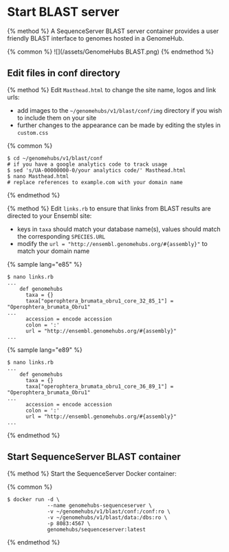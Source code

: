 # Start BLAST server

{% method %}
A SequenceServer BLAST server container provides a user friendly BLAST interface to genomes hosted in a GenomeHub.

{% common %}
![](/assets/GenomeHubs BLAST.png)
{% endmethod %}


## Edit files in conf directory

{% method %}
Edit `Masthead.html` to change the site name, logos and link urls:
* add images to the `~/genomehubs/v1/blast/conf/img` directory if you wish to include them on your site
* further changes to the appearance can be made by editing the styles in `custom.css`

{% common %}
```
$ cd ~/genomehubs/v1/blast/conf
# if you have a google analytics code to track usage
$ sed 's/UA-00000000-0/your analytics code/' Masthead.html
$ nano Masthead.html
# replace references to example.com with your domain name
```
{% endmethod %}

{% method %}
Edit `links.rb` to ensure that links from BLAST results are directed to your Ensembl site:
* keys in `taxa` should match your database name(s), values should match the corresponding `SPECIES.URL`
* modify the `url = "http://ensembl.genomehubs.org/#{assembly}"` to match your domain name

{% sample lang="e85" %}
```
$ nano links.rb
...
    def genomehubs
      taxa = {}
      taxa["operophtera_brumata_obru1_core_32_85_1"] = "Operophtera_brumata_Obru1"
...
      accession = encode accession
      colon = ':'
      url = "http://ensembl.genomehubs.org/#{assembly}"
...

```
{% sample lang="e89" %}
```
$ nano links.rb
...
    def genomehubs
      taxa = {}
      taxa["operophtera_brumata_obru1_core_36_89_1"] = "Operophtera_brumata_Obru1"
...
      accession = encode accession
      colon = ':'
      url = "http://ensembl.genomehubs.org/#{assembly}"
...

```

{% endmethod %}


## Start SequenceServer BLAST container

{% method %}
Start the SequenceServer Docker container:

{% common %}
```
$ docker run -d \
             --name genomehubs-sequenceserver \
             -v ~/genomehubs/v1/blast/conf:/conf:ro \
             -v ~/genomehubs/v1/blast/data:/dbs:ro \
             -p 8083:4567 \
             genomehubs/sequenceserver:latest
```

{% endmethod %}


